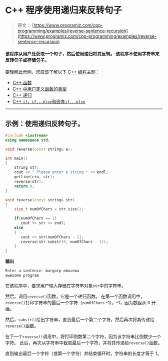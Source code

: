 # C++ 程序使用递归来反转句子

> 原文： [https://www.programiz.com/cpp-programming/examples/reverse-sentence-recursion](https://www.programiz.com/cpp-programming/examples/reverse-sentence-recursion)

#### 该程序从用户处获取一个句子，然后使用递归将其反转。 该程序不使用字符串来反转句子或存储句子。

要理解此示例，您应该了解以下 [C++ 编程](/cpp-programming "C++ tutorial")主题：

*   [C++ 函数](/cpp-programming/function)
*   [C++ 中用户定义函数的类型](/cpp-programming/user-defined-function-types)
*   [C++ 递归](/cpp-programming/recursion)
*   [C++ `if`，`if...else`和嵌套`if...else`](/cpp-programming/if-else)

* * *

## 示例：使用递归反转句子。

```cpp
#include <iostream>
using namespace std;

void reverse(const string& a);

int main()
{
    string str;
    cout << " Please enter a string " << endl;
    getline(cin, str);
    reverse(str);
    return 0;    
}

void reverse(const string& str)
{
    size_t numOfChars = str.size();

    if(numOfChars == 1)
       cout << str << endl;
    else
    {
       cout << str[numOfChars - 1];
       reverse(str.substr(0, numOfChars - 1));
    }
} 
```

**输出**

```cpp
Enter a sentence: margorp emosewa
awesome program

```

在该程序中，要求用户输入存储在字符串对象`str`中的字符串。

然后，调用`reverse()`函数，它是一个递归函数。 在第一个函数调用中，`reverse()`打印字符串的最后一个字符（`numOfChars` -1），-1，因为数组从 0 开始。

然后，`substr()`给出字符串，直到最后一个第二个字符，然后再次将其传递给`reverse()`函数。

在下一个`reverse()`调用中，将打印倒数第二个字符，因为该字符串比倒数少一个字符。 此后，再次从字符串中截取最后一个字符，并将其传递给`reverse()`函数。

直到输出最后一个字符（或第一个字符）并结束循环时，字符串的长度才等于 1。